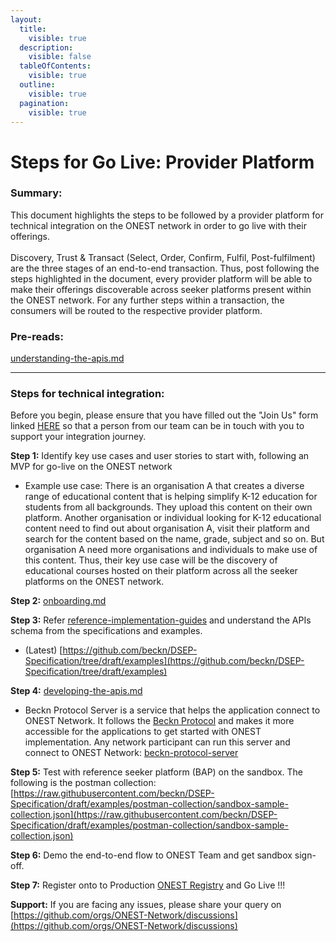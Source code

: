 ```yaml
---
layout:
  title:
    visible: true
  description:
    visible: false
  tableOfContents:
    visible: true
  outline:
    visible: true
  pagination:
    visible: true
---
```


# Steps for Go Live: Provider Platform

### **Summary:**

This document highlights the steps to be followed by a provider platform for technical integration on the ONEST network in order to go live with their offerings. \
\
Discovery, Trust & Transact (Select, Order, Confirm, Fulfil, Post-fulfilment) are the three stages of an end-to-end transaction. Thus, post following the steps highlighted in the document, every provider platform will be able to make their offerings discoverable across seeker platforms present within the ONEST network. For any further steps within a transaction, the consumers will be routed to the respective provider platform.

### **Pre-reads:**

[understanding-the-apis.md](understanding-the-apis.md "mention")

***

### **Steps for technical integration:**

Before you begin, please ensure that you have filled out the "Join Us" form linked [HERE](https://onest.network/join-us) so that a person from our team can be in touch with you to support your integration journey.&#x20;

**Step 1:** Identify key use cases and user stories to start with, following an MVP for go-live on the ONEST network

* Example use case: There is an organisation A that creates a diverse range of educational content that is helping simplify K-12 education for students from all backgrounds. They upload this content on their own platform. Another organisation or individual looking for K-12 educational content need to find out about organisation A, visit their platform and search for the content based on the name, grade, subject and so on. But organisation A need more organisations and individuals to make use of this content. Thus, their key use case will be the discovery of educational courses hosted on their platform across all the seeker platforms on the ONEST network.

**Step 2:** [onboarding.md](onboarding.md "mention")

**Step 3:** Refer [reference-implementation-guides](reference-implementation-guides/ "mention") and understand the APIs schema from the  specifications and examples.

* (Latest) [https://github.com/beckn/DSEP-Specification/tree/draft/examples](https://github.com/beckn/DSEP-Specification/tree/draft/examples)

**Step 4:** [developing-the-apis.md](developing-the-apis.md "mention")

* Beckn Protocol Server is a service that helps the application connect to ONEST Network. It follows the [Beckn Protocol](https://beckn.network/protocol) and makes it more accessible for the applications to get started with ONEST implementation. Any network participant can run this server and connect to ONEST Network: [beckn-protocol-server](integration-of-open-source-adaptors/beckn-protocol-server/ "mention")

**Step 5:** Test with reference seeker platform (BAP) on the sandbox. The following is the postman collection:\
[https://raw.githubusercontent.com/beckn/DSEP-Specification/draft/examples/postman-collection/sandbox-sample-collection.json](https://raw.githubusercontent.com/beckn/DSEP-Specification/draft/examples/postman-collection/sandbox-sample-collection.json)

**Step 6:** Demo the end-to-end flow to ONEST Team and get sandbox sign-off.

**Step 7:**  Register onto to Production [ONEST Registry](https://prod.onest.network/) and Go Live !!!

**Support:** If you are facing any issues, please share your query on [https://github.com/orgs/ONEST-Network/discussions](https://github.com/orgs/ONEST-Network/discussions)
